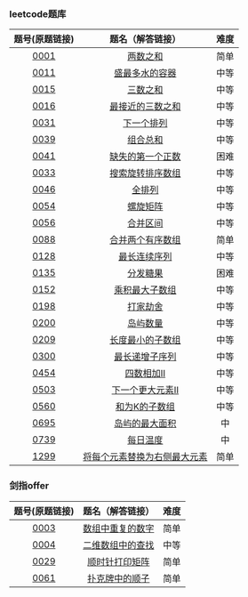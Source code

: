 ### leetcode题库

题号(原题链接) | 题名（解答链接） | 难度
:-: | :-: | :-:
[0001](https://leetcode-cn.com/problems/two-sum/description/) | [两数之和](https://github.com/cocowh/algorithm/blob/master/easy/1.%E4%B8%A4%E6%95%B0%E4%B9%8B%E5%92%8C.go) | 简单
[0011](https://leetcode-cn.com/problems/container-with-most-water/description/) | [盛最多水的容器](https://github.com/cocowh/algorithm/blob/master/medium/11.盛最多水的容器.go) | 中等
[0015](https://leetcode-cn.com/problems/3sum/description/) | [三数之和](https://github.com/cocowh/algorithm/blob/master/medium/15.三数之和.go) | 中等
[0016](https://leetcode-cn.com/problems/3sum-closest/description/) | [最接近的三数之和](https://github.com/cocowh/algorithm/blob/master/medium/16.最接近的三数之和.go) | 中等
[0031](https://leetcode-cn.com/problems/next-permutation/) | [下一个排列](https://github.com/cocowh/algorithm/blob/master/medium/31.下一个排列.go) | 中等
[0039](https://leetcode-cn.com/problems/combination-sum/) | [组合总和](https://github.com/cocowh/algorithm/blob/master/medium/39.组合总和.go) | 中等
[0041](https://leetcode-cn.com/problems/first-missing-positive/) | [缺失的第一个正数](https://github.com/cocowh/algorithm/blob/master/hard/41.缺失的第一个正数.go) | 困难
[0033](https://leetcode-cn.com/problems/search-in-rotated-sorted-array/) | [搜索旋转排序数组](https://github.com/cocowh/algorithm/blob/master/medium/33.搜索旋转排序数组.go) | 中等
[0046](https://leetcode-cn.com/problems/permutations/) | [全排列](https://github.com/cocowh/algorithm/blob/master/medium/46.全排列.go) | 中等
[0054](https://leetcode-cn.com/problems/spiral-matrix/) | [螺旋矩阵](https://github.com/cocowh/algorithm/blob/master/medium/54.螺旋矩阵.go) | 中等
[0056](https://leetcode-cn.com/problems/merge-intervals/) | [合并区间](https://github.com/cocowh/algorithm/blob/master/medium/56.合并区间.go) | 中等
[0088](https://leetcode-cn.com/problems/merge-sorted-array/) | [合并两个有序数组](https://github.com/cocowh/algorithm/blob/master/easy/88.合并两个有序数组.go) | 简单
[0128](https://leetcode-cn.com/problems/longest-consecutive-sequence/) | [最长连续序列](https://github.com/cocowh/algorithm/blob/master/medium/128.最长连续序列.go) | 中等
[0135](https://leetcode-cn.com/problems/candy/) | [分发糖果](https://github.com/cocowh/algorithm/blob/master/hard/135.分发糖果.go) | 困难
[0152](https://leetcode-cn.com/problems/maximum-product-subarray/) | [乘积最大子数组](https://github.com/cocowh/algorithm/blob/master/medium/152.乘积最大子数组.go) | 中等
[0198](https://leetcode-cn.com/problems/house-robber/) | [打家劫舍](https://github.com/cocowh/algorithm/blob/master/medium/198.打家劫舍.go) | 中等
[0200](https://leetcode-cn.com/problems/number-of-islands/) | [岛屿数量](https://github.com/cocowh/algorithm/blob/master/medium/200.岛屿数量.go) | 中等
[0209](https://leetcode-cn.com/problems/minimum-size-subarray-sum/) | [长度最小的子数组](https://github.com/cocowh/algorithm/blob/master/medium/209.长度最小的子数组.go) | 中等
[0300](https://leetcode-cn.com/problems/longest-increasing-subsequence/) | [最长递增子序列](https://github.com/cocowh/algorithm/blob/master/medium/300.最长递增子序列.go) | 中等
[0454](https://leetcode-cn.com/problems/4sum-ii/) | [四数相加II](https://github.com/cocowh/algorithm/blob/master/medium/454.四数相加-ii.go) | 中等
[0503](https://leetcode-cn.com/problems/next-greater-element-ii/) | [下一个更大元素II](https://github.com/cocowh/algorithm/blob/master/medium/503.下一个更大元素-ii.go) | 中等
[0560](https://leetcode-cn.com/problems/single-number/) | [和为K的子数组](https://github.com/cocowh/algorithm/blob/master/medium/560.和为-k-的子数组.go) | 中等
[0695](https://leetcode-cn.com/problems/max-area-of-island/) | [岛屿的最大面积](https://github.com/cocowh/algorithm/blob/master/medium/695.岛屿的最大面积.go) | 中
[0739](https://leetcode-cn.com/problems/daily-temperatures/) | [每日温度](https://github.com/cocowh/algorithm/blob/master/medium/739.每日温度.go) | 中
[1299](https://leetcode-cn.com/problems/replace-elements-with-greatest-element-on-right-side/) | [将每个元素替换为右侧最大元素](https://github.com/cocowh/algorithm/blob/master/easy/1299.将每个元素替换为右侧最大元素.go) | 简单


### 剑指offer

题号(原题链接) | 题名（解答链接） | 难度
:-: | :-: | :-:
[0003](https://leetcode-cn.com/problems/shu-zu-zhong-zhong-fu-de-shu-zi-lcof/) | [数组中重复的数字](https://github.com/cocowh/algorithm/blob/master/easy/offer.3.数组中重复的数字.go) | 简单
[0004](https://leetcode-cn.com/problems/er-wei-shu-zu-zhong-de-cha-zhao-lcof/) | [二维数组中的查找](https://github.com/cocowh/algorithm/blob/master/medium/offer.4.二维数组中的查找.go) | 中等
[0029](https://leetcode-cn.com/problems/shun-shi-zhen-da-yin-ju-zhen-lcof/) | [顺时针打印矩阵](https://github.com/cocowh/algorithm/blob/master/easy/offer.29.顺时针打印矩阵.go) | 简单
[0061](https://leetcode-cn.com/problems/bu-ke-pai-zhong-de-shun-zi-lcof/) | [扑克牌中的顺子](https://github.com/cocowh/algorithm/blob/master/easy/offer.61.扑克牌中的顺子.go) | 简单